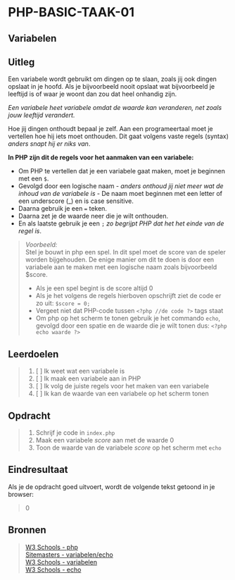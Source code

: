 # PHP-BASIC-TAAK-01
## Variabelen
## Uitleg
Een variabele wordt gebruikt om dingen op te slaan, zoals jij ook dingen opslaat in je hoofd. Als je bijvoorbeeld nooit opslaat wat bijvoorbeeld je leeftijd is of waar je woont dan zou dat heel onhandig zijn.
>
_Een variabele heet variabele omdat de waarde kan veranderen, net zoals jouw leeftijd verandert._
> 
Hoe jij dingen onthoudt bepaal je zelf. Aan een programeertaal moet je vertellen hoe hij iets moet onthouden. Dit gaat volgens vaste regels (syntax) _anders snapt hij er niks van_.

**In PHP zijn dit de regels voor het aanmaken van een variabele:**
* Om PHP te vertellen dat je een variabele gaat maken, moet je beginnen met een `$`.  
* Gevolgd door een logische naam - _anders onthoud jij niet meer wat de inhoud van de variabele is_ - De naam moet beginnen met een letter of een underscore (_) en is case sensitive.
* Daarna gebruik je een `=` teken.
* Daarna zet je de waarde neer die je wilt onthouden.
* En als laatste gebruik je een `;` _zo begrijpt PHP dat het het einde van de regel is_.
>_Voorbeeld:_  
>Stel je bouwt in php een spel. In dit spel moet de score van de speler worden bijgehouden. De enige manier om dit te doen is door een variabele aan te maken met een logische naam zoals bijvoorbeeld $score. 
>
>* Als je een spel begint is de score altijd 0
>* Als je het volgens de regels hierboven opschrijft ziet de code er zo uit: `$score = 0;`
>* Vergeet niet dat PHP-code tussen `<?php //de code ?>` tags staat
>* Om php op het scherm te tonen gebruik je het commando `echo`, gevolgd door een spatie en de waarde die je wilt tonen dus: `<?php echo waarde ?>`

## Leerdoelen
>1. [ ] Ik weet wat een variabele is
>2. [ ] Ik maak een variabele aan in PHP
>3. [ ] Ik volg de juiste regels voor het maken van een variabele
>4. [ ] Ik kan de waarde van een variabele op het scherm tonen

## Opdracht

>1. Schrijf je code in `index.php`
>2. Maak een variabele _score_ aan met de waarde 0
>3. Toon de waarde van de variabele _score_ op het scherm met `echo`

## Eindresultaat
Als je de opdracht goed uitvoert, wordt de volgende tekst getoond in je browser: 
>0  

## Bronnen
>[W3 Schools - php](https://www.w3schools.com/PHP/default.asp)  
>[Sitemasters - variabelen/echo](http://www.sitemasters.be/tutorials/1/1/3/PHP/Variabelen_in_PHP#wat)  
>[W3 Schools - variabelen](https://www.w3schools.com/php/php_variables.asp)  
>[W3 Schools - echo](https://www.w3schools.com/php/php_echo_print.asp)  
